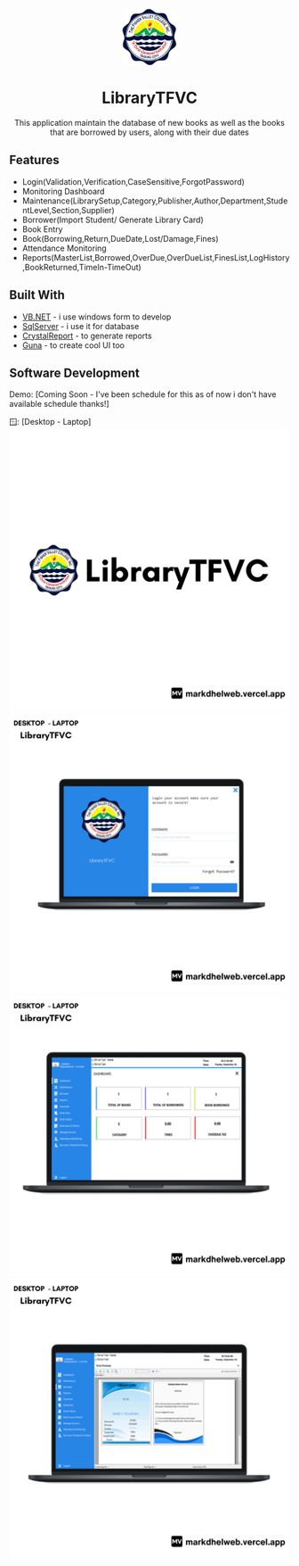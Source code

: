 <!-- markdownlint-configure-file {
  "MD013": {
    "code_blocks": false,
    "tables": false
  },
  "MD033": false,
  "MD041": false
} -->

<div align="center">
  <a href="https://markdhelweb.vercel.app/projects" target="_blank">
    <img alt="logo" height="100" src="./src/tfvc.png"/>
  </a>
</div>

<div align="center">

# LibraryTFVC 

This application maintain the database of new books as well as the books that are borrowed by users, along with their due dates

</div>

## Features

- Login(Validation,Verification,CaseSensitive,ForgotPassword)
- Monitoring Dashboard
- Maintenance(LibrarySetup,Category,Publisher,Author,Department,StudentLevel,Section,Supplier)
- Borrower(Import Student/ Generate Library Card)
- Book Entry
- Book(Borrowing,Return,DueDate,Lost/Damage,Fines)
- Attendance Monitoring
- Reports(MasterList,Borrowed,OverDue,OverDueList,FinesList,LogHistory,BookReturned,TimeIn-TimeOut)

## Built With

- [VB.NET](https://learn.microsoft.com/en-us/dotnet/desktop/winforms/overview/?view=netdesktop-7.0) - i use windows form to develop
- [SqlServer](https://www.microsoft.com/en-us/sql-server/sql-server-downloads) - i use it for database
- [CrystalReport](https://www.sap.com/index.html) - to generate reports
- [Guna](https://gunaui.com/) - to create cool UI too



## Software Development

Demo: [Coming Soon - I've been schedule for this as of now i don't have available schedule thanks!]

🪟: [Desktop - Laptop]
![LibraryTFVC Portfolio](./src/1.png)
![LibraryTFVC - Portfolio](./src/2.png)
![LibraryTFVC - Portfolio](./src/3.png)
![LibraryTFVC - Portfolio](./src/4.png)


